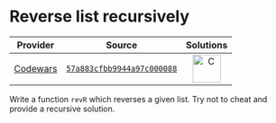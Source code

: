 [_metadata_:generated]: - "true"

# Reverse list recursively

<!-- INFO TABLE BEGIN -->

| Provider                                        | Source                                                                               | Solutions                                                                                                                        |
| :---------------------------------------------: | :----------------------------------------------------------------------------------: | :------------------------------------------------------------------------------------------------------------------------------: |
| [Codewars](../../../docs/providers/Codewars.md) | [`57a883cfbb9944a97c000088`](https://www.codewars.com/kata/57a883cfbb9944a97c000088) | [<img src="https://res.cloudinary.com/rascaltwo/image/upload/v1631924062/c_q3vz0d.svg" alt="C" title="C" width="50" />](solve.c) |

<!-- INFO TABLE END -->

Write a function `revR` which reverses a given list.
Try not to cheat and provide a recursive solution.

